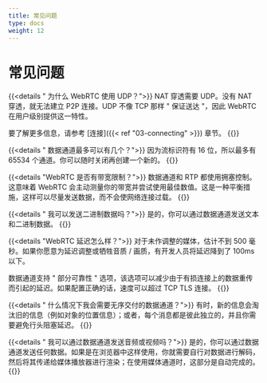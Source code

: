 ```yaml
---
title: 常见问题
type: docs
weight: 12
---
```


# 常见问题

{{<details " 为什么 WebRTC 使用 UDP？">}}
NAT 穿透需要 UDP。没有 NAT 穿透，就无法建立 P2P 连接。UDP 不像 TCP 那样 " 保证送达 "，因此 WebRTC 在用户级别提供这一特性。

要了解更多信息，请参考 [连接]({{< ref "03-connecting" >}}) 章节。
{{</details>}}

{{<details " 数据通道最多可以有几个？">}}
因为流标识符有 16 位，所以最多有 65534 个通道。你可以随时关闭再创建一个新的。
{{</details>}}

{{<details "WebRTC 是否有带宽限制？">}}
数据通道和 RTP 都使用拥塞控制。这意味着 WebRTC 会主动测量你的带宽并尝试使用最佳数值。这是一种平衡措施，这样可以尽量发送数据，而不会使网络连接过载。
{{</details>}}

{{<details " 我可以发送二进制数据吗？">}}
是的，你可以通过数据通道发送文本和二进制数据。
{{</details>}}

{{<details "WebRTC 延迟怎么样？">}}
对于未作调整的媒体，估计不到 500 毫秒。如果你愿意为延迟调整或牺牲音质 / 画质，有开发人员将延迟降到了 100ms 以下。

数据通道支持 " 部分可靠性 " 选项，该选项可以减少由于有损连接上的数据重传而引起的延迟。如果配置正确的话，速度可以超过 TCP TLS 连接。
{{</details>}}

{{<details " 什么情况下我会需要无序交付的数据通道？">}}
有时，新的信息会淘汰旧的信息（例如对象的位置信息）；或者，每个消息都是彼此独立的，并且你需要避免行头阻塞延迟。
{{</details>}}

{{<details " 我可以通过数据通道发送音频或视频吗？">}}
是的，你可以通过数据通道发送任何数据。如果是在浏览器中这样使用，你就需要自行对数据进行解码，然后将其传递给媒体播放器进行渲染；在使用媒体通道时，这部分是自动完成的。
{{</details>}}
